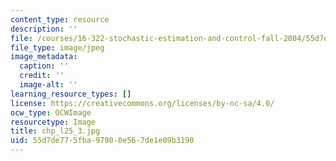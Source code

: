 ```yaml
---
content_type: resource
description: ''
file: /courses/16-322-stochastic-estimation-and-control-fall-2004/55d7de775fba97900e567de1e09b3190_chp_l25_3.jpg
file_type: image/jpeg
image_metadata:
  caption: ''
  credit: ''
  image-alt: ''
learning_resource_types: []
license: https://creativecommons.org/licenses/by-nc-sa/4.0/
ocw_type: OCWImage
resourcetype: Image
title: chp_l25_3.jpg
uid: 55d7de77-5fba-9790-0e56-7de1e09b3190
---
```

